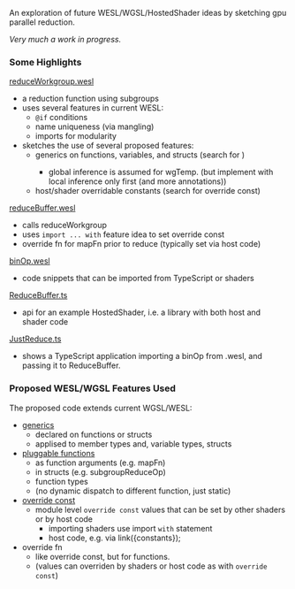 An exploration of future WESL/WGSL/HostedShader ideas by sketching gpu parallel reduction.

_Very much a work in progress._

### Some Highlights
[reduceWorkgroup.wesl](./src/reduce/shaders/reduceWorkgroup.wesl)
- a reduction function using subgroups
- uses several features in current WESL:
  - `@if` conditions
  - name uniqueness (via mangling)
  - imports for modularity
- sketches the use of several proposed features: 
  - generics on functions, variables, and structs (search for <E>)
    - global inference is assumed for wgTemp. (but implement with
      local inference only first (and more annotations))
  - host/shader overridable constants (search for override const) 

[reduceBuffer.wesl](./src/reduce/shaders/reduceBuffer.wesl)
  - calls reduceWorkgroup
  - uses `import ... with` feature idea to set override const
  - override fn for mapFn prior to reduce (typically set via host code)

[binOp.wesl](./src/reduce/shaders/binOps.wesl)
  - code snippets that can be imported from TypeScript or shaders

[ReduceBuffer.ts](./src/reduce/ReduceBuffer.ts)
  - api for an example HostedShader,
    i.e. a library with both host and shader code

[JustReduce.ts](./src/app/JustReduce.ts)
  - shows a TypeScript application importing a binOp from .wesl,
    and passing it to ReduceBuffer.

### Proposed WESL/WGSL Features Used
The proposed code extends current WGSL/WESL:
- [generics](https://github.com/wgsl-tooling-wg/wesl-spec/issues/112)
  - declared on functions or structs
  - applised to member types and, variable types, structs
- [pluggable functions](https://github.com/wgsl-tooling-wg/wesl-spec/issues/133) 
  - as function arguments (e.g. mapFn)
  - in structs (e.g. subgroupReduceOp)
  - function types
  - (no dynamic dispatch to different function, just static)
- [override const](https://github.com/wgsl-tooling-wg/wesl-spec/issues/132)
  - module level `override const` values that can be set by other shaders or by host code
    - importing shaders use import `with` statement
    - host code, e.g. via link({constants});
- override fn
  - like override const, but for functions.
  - (values can overriden by shaders or host code as with `override const`)
